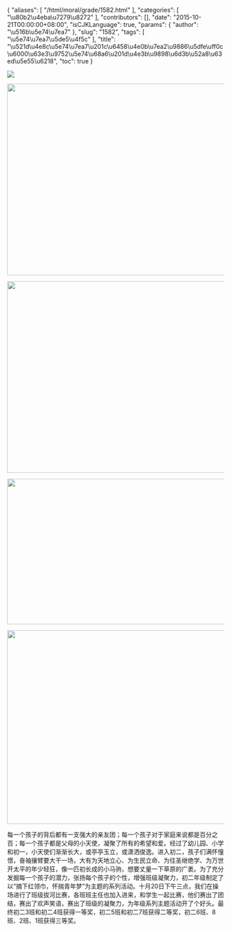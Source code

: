 {
    "aliases": [
        "/html/moral/grade/1582.html"
    ],
    "categories": [
        "\u80b2\u4eba\u7279\u8272"
    ],
    "contributors": [],
    "date": "2015-10-21T00:00:00+08:00",
    "isCJKLanguage": true,
    "params": {
        "author": "\u516b\u5e74\u7ea7"
    },
    "slug": "1582",
    "tags": [
        "\u5e74\u7ea7\u5de5\u4f5c"
    ],
    "title": "\u521d\u4e8c\u5e74\u7ea7\u201c\u6458\u4e0b\u7ea2\u9886\u5dfe\uff0c\u6000\u63e3\u9752\u5e74\u68a6\u201d\u4e3b\u9898\u6d3b\u52a8\u63ed\u5e55\u6218",
    "toc": true
}


<img
    src="http://www.tfls.cn/images/151021/7-151021095T4S9.jpg"
    style="display:block;margin-left:auto;margin-right:auto;"
    decoding="async"
    fetchpriority="auto"
    loading="lazy"
/>





<img
    src="https://cdn.tfls.online/mirror/full/5b2d9e71279ffccd351513ec1d01284da3c9f2e3.jpg"
    style="display:block;margin-left:auto;margin-right:auto;"
    decoding="async"
    fetchpriority="auto"
    loading="lazy"
    height="445"
    width="600"
/>




  






<img
    src="https://cdn.tfls.online/mirror/full/521b273c553f445b085d83e2910671f24ce03c26.jpg"
    style="display:block;margin-left:auto;margin-right:auto;"
    decoding="async"
    fetchpriority="auto"
    loading="lazy"
    height="445"
    width="600"
/>





<img
    src="https://cdn.tfls.online/mirror/full/77333beeac2d3cf8fe244c6dcb252ab3673b4d48.jpg"
    style="display:block;margin-left:auto;margin-right:auto;"
    decoding="async"
    fetchpriority="auto"
    loading="lazy"
    height="338"
    width="600"
/>




  






<img
    src="https://cdn.tfls.online/mirror/full/01c9e4e479de6ab141fa9ff59980266d986abbe2.jpg"
    style="display:block;margin-left:auto;margin-right:auto;"
    decoding="async"
    fetchpriority="auto"
    loading="lazy"
    height="450"
    width="600"
/>




  





每一个孩子的背后都有一支强大的亲友团；每一个孩子对于家庭来说都是百分之百；每一个孩子都是父母的小天使，凝聚了所有的希望和爱。经过了幼儿园、小学和初一，小天使们渐渐长大，或亭亭玉立，或潇洒俊逸。进入初二，孩子们满怀憧憬，奋袖攘臂要大干一场，大有为天地立心、为生民立命、为往圣继绝学、为万世开太平的年少轻狂，像一匹初长成的小马驹，想要丈量一下草原的广袤。为了充分发掘每一个孩子的潜力，张扬每个孩子的个性，增强班级凝聚力，初二年级制定了以“摘下红领巾，怀揣青年梦”为主题的系列活动。十月20日下午三点，我们在操场进行了班级拔河比赛，各班班主任也加入进来，和学生一起比赛，他们赛出了团结，赛出了欢声笑语，赛出了班级的凝聚力，为年级系列主题活动开了个好头。最终初二3班和初二4班获得一等奖，初二5班和初二7班获得二等奖，初二6班、8班、2班、1班获得三等奖。







  





  



